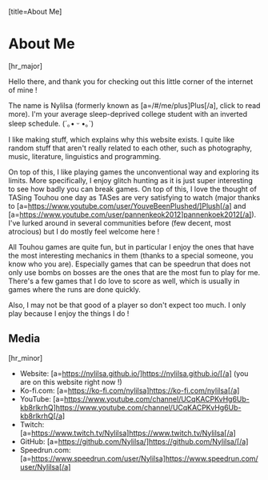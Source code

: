 [title=About Me]
# About Me

[hr_major]  

Hello there, and thank you for checking out this little corner of the internet of mine !

The name is Nylilsa (formerly known as [a=/#/me/plus]Plus[/a], click to read more). I'm your average sleep-deprived college student with an inverted sleep schedule. (´｡• ᵕ •｡`)

I like making stuff, which explains why this website exists. I quite like random stuff that aren't really related to each other, such as photography, music, literature, linguistics and programming.

On top of this, I like playing games the unconventional way and exploring its limits. More specifically, I enjoy glitch hunting as it is just super interesting to see how badly you can break games. On top of this, I love the thought of TASing Touhou one day as TASes are very satisfying to watch (major thanks to [a=https://www.youtube.com/user/YouveBeenPlushed/]Plush[/a] and [a=https://www.youtube.com/user/pannenkeok2012]pannenkoek2012[/a]). I've lurked around in several communities before (few decent, most atrocious) but I do mostly feel welcome here !

All Touhou games are quite fun, but in particular I enjoy the ones that have the most interesting mechanics in them (thanks to a special someone, you know who you are). Especially games that can be speedrun that does not only use bombs on bosses are the ones that are the most fun to play for me.
There's a few games that I do love to score as well, which is usually in games where the runs are done quickly.

Also, I may not be that good of a player so don't expect too much. I only play because I enjoy the things I do !

## Media
[hr_minor]

+ Website: [a=https://nylilsa.github.io/]https://nylilsa.github.io/[/a] (you are on this website right now !)
+ Ko-fi.com: [a=https://ko-fi.com/nylilsa]https://ko-fi.com/nylilsa[/a]
+ YouTube: [a=https://www.youtube.com/channel/UCqKACPKvHg6Ub-kb8rlkrhQ]https://www.youtube.com/channel/UCqKACPKvHg6Ub-kb8rlkrhQ[/a]
+ Twitch: [a=https://www.twitch.tv/Nylilsa]https://www.twitch.tv/Nylilsa[/a]
+ GitHub: [a=https://github.com/Nylilsa/]https://github.com/Nylilsa/[/a]
+ Speedrun.com: [a=https://www.speedrun.com/user/Nylilsa]https://www.speedrun.com/user/Nylilsa[/a]

